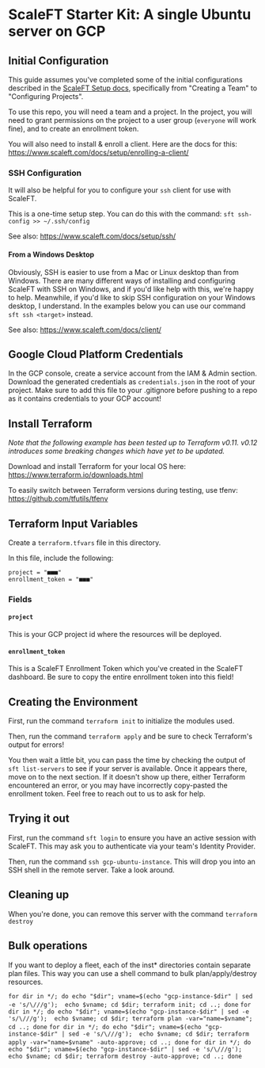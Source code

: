 # ScaleFT Starter Kit: A single Ubuntu server on GCP

## Initial Configuration

This guide assumes you've completed some of the initial configurations described in the [ScaleFT Setup docs](https://www.scaleft.com/docs/), specifically from "Creating a Team" to "Configuring Projects". 

To use this repo, you will need a team and a project. In the project, you will need to grant permissions on the project to a user group (`everyone` will work fine), and to create an enrollment token.

You will also need to install & enroll a client. Here are the docs for this: https://www.scaleft.com/docs/setup/enrolling-a-client/

### SSH Configuration

It will also be helpful for you to configure your `ssh` client for use with ScaleFT.

This is a one-time setup step. You can do this with the command: `sft ssh-config >> ~/.ssh/config`

See also: https://www.scaleft.com/docs/setup/ssh/

#### From a Windows Desktop

Obviously, SSH is easier to use from a Mac or Linux desktop than from Windows. There are many different ways of installing and configuring ScaleFT with SSH on Windows, and if you'd like help with this, we're happy to help. Meanwhile, if you'd like to skip SSH configuration on your Windows desktop, I understand. In the examples below you can use our command `sft ssh <target>` instead.

See also: https://www.scaleft.com/docs/client/

## Google Cloud Platform Credentials

In the GCP console, create a service account from the IAM & Admin section. Download the generated credentials as `credentials.json` in the root of your project. Make sure to add this file to your .gitignore before pushing to a repo as it contains credentials to your GCP account!

## Install Terraform

*Note that the following example has been tested up to Terraform v0.11. v0.12 introduces some breaking changes which have yet to be updated.*

Download and install Terraform for your local OS here: https://www.terraform.io/downloads.html

To easily switch between Terraform versions during testing, use tfenv: https://github.com/tfutils/tfenv

## Terraform Input Variables

Create a `terraform.tfvars` file in this directory. 

In this file, include the following:
```
project = "■■■"
enrollment_token = "■■■"
```

### Fields

#### `project`

This is your GCP project id where the resources will be deployed.

#### `enrollment_token`

This is a ScaleFT Enrollment Token which you've created in the ScaleFT dashboard. Be sure to copy the entire enrollment token into this field!

## Creating the Environment

First, run the command `terraform init` to initialize the modules used.

Then, run the command `terraform apply` and be sure to check Terraform's output for errors!

You then wait a little bit, you can pass the time by checking the output of `sft list-servers` to see if your server is available. Once it appears there, move on to the next section. If it doesn't show up there, either Terraform encountered an error, or you may have incorrectly copy-pasted the enrollment token. Feel free to reach out to us to ask for help.

## Trying it out

First, run the command `sft login` to ensure you have an active session with ScaleFT. This may ask you to authenticate via your team's Identity Provider.

Then, run the command `ssh gcp-ubuntu-instance`. This will drop you into an SSH shell in the remote server. Take a look around. 

## Cleaning up

When you're done, you can remove this server with the command `terraform destroy`

## Bulk operations
If you want to deploy a fleet, each of the inst* directories contain separate plan files. This way you can use a shell command to bulk plan/apply/destroy
resources.

`for dir in */; do echo "$dir"; vname=$(echo "gcp-instance-$dir" | sed -e 's/\///g');  echo $vname; cd $dir; terraform init; cd ..; done`
`for dir in */; do echo "$dir"; vname=$(echo "gcp-instance-$dir" | sed -e 's/\///g');  echo $vname; cd $dir; terraform plan -var="name=$vname"; cd ..; done`
`for dir in */; do echo "$dir"; vname=$(echo "gcp-instance-$dir" | sed -e 's/\///g');  echo $vname; cd $dir; terraform apply -var="name=$vname" -auto-approve; cd ..; done`
`for dir in */; do echo "$dir"; vname=$(echo "gcp-instance-$dir" | sed -e 's/\///g');  echo $vname; cd $dir; terraform destroy -auto-approve; cd ..; done`
